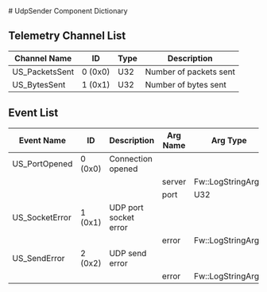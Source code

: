 <title>UdpSender Component Dictionary</title>
# UdpSender Component Dictionary


## Telemetry Channel List

|Channel Name|ID|Type|Description|
|---|---|---|---|
|US_PacketsSent|0 (0x0)|U32|Number of packets sent|
|US_BytesSent|1 (0x1)|U32|Number of bytes sent|

## Event List

|Event Name|ID|Description|Arg Name|Arg Type|Arg Size|Description
|---|---|---|---|---|---|---|
|US_PortOpened|0 (0x0)|Connection opened| | | | |
| | | |server|Fw::LogStringArg&|80||    
| | | |port|U32|||    
|US_SocketError|1 (0x1)|UDP port socket error| | | | |
| | | |error|Fw::LogStringArg&|80||    
|US_SendError|2 (0x2)|UDP send error| | | | |
| | | |error|Fw::LogStringArg&|80||    
